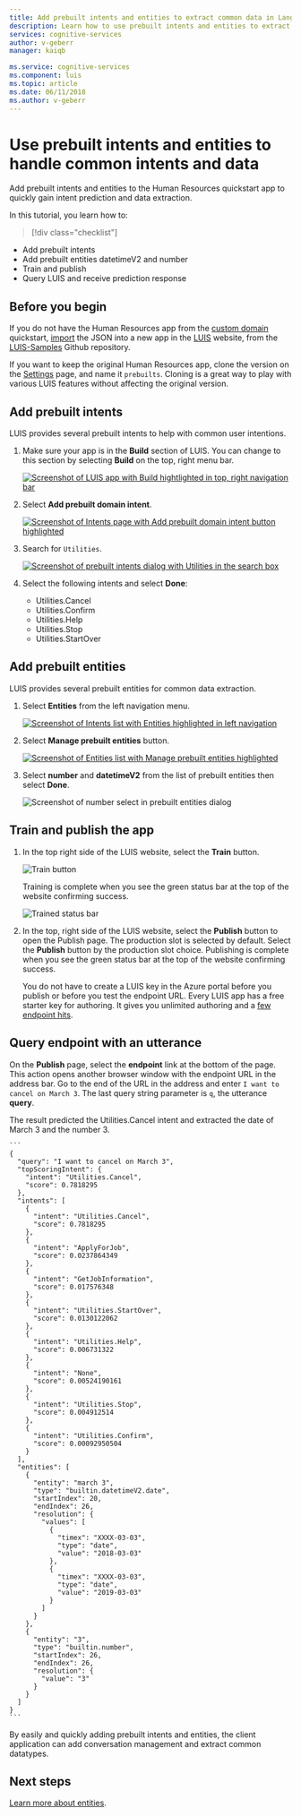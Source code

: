 ```yaml
---
title: Add prebuilt intents and entities to extract common data in Language Understanding - Azure | Microsoft Docs 
description: Learn how to use prebuilt intents and entities to extract different types of entity data. 
services: cognitive-services
author: v-geberr
manager: kaiqb 

ms.service: cognitive-services
ms.component: luis
ms.topic: article
ms.date: 06/11/2018
ms.author: v-geberr
--- 
```


# Use prebuilt intents and entities to handle common intents and data
Add prebuilt intents and entities to the Human Resources quickstart app to quickly gain intent prediction and data extraction. 

In this tutorial, you learn how to:

> [!div class="checklist"]
* Add prebuilt intents 
* Add prebuilt entities datetimeV2 and number
* Train and publish
* Query LUIS and receive prediction response

## Before you begin
If you do not have the Human Resources app from the [custom domain](luis-quickstart-intents-only.md) quickstart, [import](create-new-app.md#import-new-app) the JSON into a new app in the [LUIS][LUIS] website, from the [LUIS-Samples](https://github.com/Microsoft/LUIS-Samples/blob/master/documentation-samples/quickstarts/custom-domain-intent-only-HumanResources.json) Github repository.

If you want to keep the original Human Resources app, clone the version on the [Settings](luis-how-to-manage-versions.md#clone-a-version) page, and name it `prebuilts`. Cloning is a great way to play with various LUIS features without affecting the original version. 

## Add prebuilt intents
LUIS provides several prebuilt intents to help with common user intentions.  

1. Make sure your app is in the **Build** section of LUIS. You can change to this section by selecting **Build** on the top, right menu bar. 

    [ ![Screenshot of LUIS app with Build hightlighted in top, right navigation bar](./media/luis-tutorial-prebuilt-intents-and-entities/first-image.png)](./media/luis-tutorial-prebuilt-intents-and-entities/first-image.png#lightbox)

2. Select **Add prebuilt domain intent**. 

    [ ![Screenshot of Intents page with Add prebuilt domain intent button highlighted](./media/luis-tutorial-prebuilt-intents-and-entities/add-prebuilt-domain-button.png) ](./media/luis-tutorial-prebuilt-intents-and-entities/add-prebuilt-domain-button.png#lightbox)

3. Search for `Utilities`. 

    [ ![Screenshot of prebuilt intents dialog with Utilities in the search box](./media/luis-tutorial-prebuilt-intents-and-entities/prebuilt-intent-utilities.png)](./media/luis-tutorial-prebuilt-intents-and-entities/prebuilt-intent-utilities.png#lightbox)

4. Select the following intents and select **Done**: 

    * Utilities.Cancel
    * Utilities.Confirm
    * Utilities.Help
    * Utilities.Stop
    * Utilities.StartOver

## Add prebuilt entities
LUIS provides several prebuilt entities for common data extraction. 

1. Select **Entities** from the left navigation menu.

    [ ![Screenshot of Intents list with Entities highlighted in left navigation](./media/luis-tutorial-prebuilt-intents-and-entities/entities-navigation.png)](./media/luis-tutorial-prebuilt-intents-and-entities/entities-navigation.png#lightbox)

2. Select **Manage prebuilt entities** button.

    [ ![Screenshot of Entities list with Manage prebuilt entities highlighted](./media/luis-tutorial-prebuilt-intents-and-entities/manage-prebuilt-entities-button.png)](./media/luis-tutorial-prebuilt-intents-and-entities/manage-prebuilt-entities-button.png#lightbox)

3. Select **number** and **datetimeV2** from the list of prebuilt entities then select **Done**.

    ![Screenshot of number select in prebuilt entities dialog](./media/luis-tutorial-prebuilt-intents-and-entities/select-prebuilt-entities.png)

## Train and publish the app
1. In the top right side of the LUIS website, select the **Train** button. 

    ![Train button](./media/luis-quickstart-intents-only/train-button.png)

    Training is complete when you see the green status bar at the top of the website confirming success.

    ![Trained status bar](./media/luis-quickstart-intents-only/trained.png)

2. In the top, right side of the LUIS website, select the **Publish** button to open the Publish page. The production slot is selected by default. Select the **Publish** button by the production slot choice. Publishing is complete when you see the green status bar at the top of the website confirming success.

    You do not have to create a LUIS key in the Azure portal before you publish or before you test the endpoint URL. Every LUIS app has a free starter key for authoring. It gives you unlimited authoring and a [few endpoint hits](luis-boundaries.md#key-limits). 

## Query endpoint with an utterance
On the **Publish** page, select the **endpoint** link at the bottom of the page. This action opens another browser window with the endpoint URL in the address bar. Go to the end of the URL in the address and enter `I want to cancel on March 3`. The last query string parameter is `q`, the utterance **query**. 

The result predicted the Utilities.Cancel intent and extracted the date of March 3 and the number 3. 

    ```
    {
      "query": "I want to cancel on March 3",
      "topScoringIntent": {
        "intent": "Utilities.Cancel",
        "score": 0.7818295
      },
      "intents": [
        {
          "intent": "Utilities.Cancel",
          "score": 0.7818295
        },
        {
          "intent": "ApplyForJob",
          "score": 0.0237864349
        },
        {
          "intent": "GetJobInformation",
          "score": 0.017576348
        },
        {
          "intent": "Utilities.StartOver",
          "score": 0.0130122062
        },
        {
          "intent": "Utilities.Help",
          "score": 0.006731322
        },
        {
          "intent": "None",
          "score": 0.00524190161
        },
        {
          "intent": "Utilities.Stop",
          "score": 0.004912514
        },
        {
          "intent": "Utilities.Confirm",
          "score": 0.00092950504
        }
      ],
      "entities": [
        {
          "entity": "march 3",
          "type": "builtin.datetimeV2.date",
          "startIndex": 20,
          "endIndex": 26,
          "resolution": {
            "values": [
              {
                "timex": "XXXX-03-03",
                "type": "date",
                "value": "2018-03-03"
              },
              {
                "timex": "XXXX-03-03",
                "type": "date",
                "value": "2019-03-03"
              }
            ]
          }
        },
        {
          "entity": "3",
          "type": "builtin.number",
          "startIndex": 26,
          "endIndex": 26,
          "resolution": {
            "value": "3"
          }
        }
      ]
    }
    ```

By easily and quickly adding prebuilt intents and entities, the client application can add conversation management and extract common datatypes. 

## Next steps

[Learn more about entities](luis-concept-entity-types.md). 

<!--References-->
[LUIS]: https://docs.microsoft.com/azure/cognitive-services/luis/luis-reference-regions#luis-website
[LUIS-regions]: https://docs.microsoft.com/azure/cognitive-services/luis/luis-reference-regions#publishing-regions
